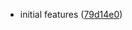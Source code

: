 - initial features ([79d14e0](https://github.com/AirHelp/hbslint-airhelp/commit/79d14e0d40e1daea109f8119d05a5d08f150debe))
